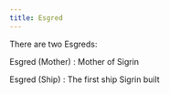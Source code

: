 ```yaml
---
title: Esgred
---
```


There are two Esgreds:

Esgred (Mother) : Mother of Sigrin

Esgred (Ship) : The first ship Sigrin built


